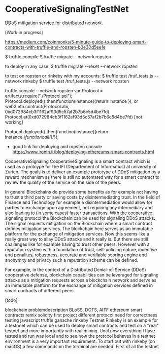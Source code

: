 # CooperativeSignalingTestNet
DDoS mitigation service for distributed network.

[Work in progress]

https://medium.com/coinmonks/5-minute-guide-to-deploying-smart-contracts-with-truffle-and-ropsten-b3e30d5ee1e

$ truffle compile
$ truffle migrate --network ropsten



to deploy in any case: 
$ truffle migrate --reset --network ropsten


to test on ropsten or rinkeby with my accounts:
$ truffle test /truf_tests.js --network rinkeby
$ truffle test /truf_tests.js --network ropsten


truffle console --network ropsten
var Protocol = artifacts.require("./Protocol.sol");
Protocol.deployed().then(function(instance){return instance }); or 
web3.eth.contract(Protocol.abi, 0xd072984cb3f1162af93d5c57af2b7b6c5d4be7fd)
Protocol.at(0xd072984cb3f1162af93d5c57af2b7b6c5d4be7fd) [not working]

Protocol.deployed().then(function(instance){return instance./*functioncall()*/});

- good link for deploying and ropsten console https://www.ironin.it/blog/deploying-ethereums-smart-contracts.html



CooperativeSignaling
CooperativeSignaling is a smart contract which is used as a protoype for the IFI (Departement of Informatics) at university of Zurich. The goals is to deliver an example prototype of DDoS mitigation by a reward mechanism as there is still no automated way for a smart contract to review the quality of the service on the side of the peers.

In general Blockchains do provide some benefits as for example not having to trust a third party or saving costs by disintermediating trust. In the field of Finance and Technology for example a disintermediation would allow for parties to exchange upon agreement, not requiring any intermediary and also leading to (in some cases) faster transactions. With the cooperative signaling protocol the Blockchain can be used for signaling DDoS attacks. The signal requests mitigation on the Blockchain where a smart contract defines mitigation services. The blockchain here serves as an immutable platform for the exchange of mitigation services. Now this seems like a really great way to allay DDoS attacks and it really is. But there are still challenges like for example having to trust other peers. However with a reputation system with a foundation of trust, self-policing nature, incentive and penalites, robustness, accurate and verifiable scoring engine and anonymity and privacy such a reputation scheme can be defined.

For example, in the context of a Distributed Denial-of-Service (DDoS) cooperative defense, blockchain capabilities can be leveraged for signaling attacks as a mitigation requests across a blockchain network and serve as an immutable platform for the exchange of mitigation services defined in smart contracts of different peers.

[todo]

blockchain
problemdescription
BLoSS, DOTS, AITF
ethereum
smart contracts
remix
solidity
first project
different protocol
need for correctness
testing
javascript
truffle
ganache
rinkeby
Testnet Rinkeby is an example for a testnnet which can be used to deploy smart contracts and test on a "real" testnet and more importantly with real mining. Until now everything I have tested and run was local and to see how the protocol behaves in a testnet environment is a very important requirement. To start out with rinkeby (on macOS) a few commands on the terminal are needed. First of all the testnet
